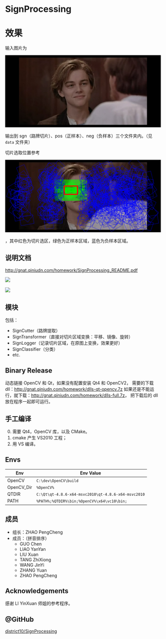 # SignProcessing

# 效果

输入图片为

![](./data/in.jpg)

输出到 sgn（路牌切片）、pos（正样本）、neg（负样本）三个文件夹内。（见 `data` 文件夹）

切片选取位置参考

![](./data/out.bmp)

，其中红色为切片选区，绿色为正样本区域，蓝色为负样本区域。

## 说明文档

<http://gnat.qiniudn.com/homework/SignProcessing_README.pdf>

![](http://gnat.qiniudn.com/homework/SignProcessing_demo_b.jpg)

![](http://gnat.qiniudn.com/homework/SignProcessing_demo_a.bmp)

## 模块

包括：

* SignCutter（路牌提取）
* SignTransformer（直接对切片区域变换：平移、镜像、旋转）
* SignLogger（记录切片区域，在原图上变换，效果更好）
* SignClassifier（分类）
* etc.

## Binary Release

动态链接 OpenCV 和 Qt，如果没有配置安装 Qt4 和 OpenCV2，
需要的下载 dll：<http://gnat.qiniudn.com/homework/dlls-qt-opencv.7z>
如果还是不能运行，就下载：<http://gnat.qiniudn.com/homework/dlls-full.7z>，
把下载后的 dll 放在程序一起即可运行。

## 手工编译

0. 需要 Qt4，OpenCV 库，以及 CMake。
1. cmake 产生 VS2010 工程；
2. 用 VS 编译。

## Envs

Env | Env Value
--- | ---
OpenCV | `C:\dev\OpenCV\build`
OpenCV_Dir | `%OpenCV%`
QTDIR | `C:\Qt\qt-4.8.6-x64-msvc2010\qt-4.8.6-x64-msvc2010`
PATH | `%PATH%;%QTDIR%\bin;%OpenCV%\x64\vc10\bin;`

## 成员

* 组长：ZHAO PengCheng
* 成员：（拼音排序）
    + GUO Chen
    + LIAO YanYan
    + LIU Xuan
    + TANG ZhiXiong
    + WANG JinYi
    + ZHANG Yuan
    + ZHAO PengCheng

## Acknowledgements

感谢 LI YinXuan 师姐的参考程序。

## @GitHub

[district10/SignProcessing](https://github.com/district10/SignProcessing)